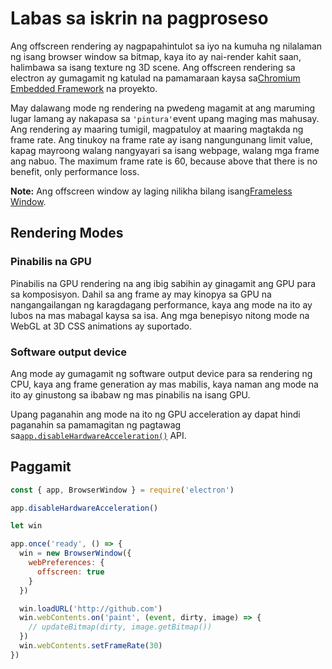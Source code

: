 # Labas sa iskrin na pagproseso

Ang offscreen rendering ay nagpapahintulot sa iyo na kumuha ng nilalaman ng isang browser window sa bitmap, kaya ito ay nai-render kahit saan, halimbawa sa isang texture ng 3D scene. Ang offscreen rendering sa electron ay gumagamit ng katulad na pamamaraan kaysa sa[Chromium Embedded Framework](https://bitbucket.org/chromiumembedded/cef) na proyekto.

May dalawang mode ng rendering na pwedeng magamit at ang maruming lugar lamang ay nakapasa sa `'pintura'`event upang maging mas mahusay. Ang rendering ay maaring tumigil, magpatuloy at maaring magtakda ng frame rate. Ang tinukoy na frame rate ay isang nangungunang limit value, kapag mayroong walang nangyayari sa isang webpage, walang mga frame ang nabuo. The maximum frame rate is 60, because above that there is no benefit, only performance loss.

**Note:** Ang offscreen window ay laging nilikha bilang isang[Frameless Window](../api/frameless-window.md).

## Rendering Modes

### Pinabilis na GPU

Pinabilis na GPU rendering na ang ibig sabihin ay ginagamit ang GPU para sa komposisyon. Dahil sa ang frame ay may kinopya sa GPU na nangangailangan ng karagdagang performance, kaya ang mode na ito ay lubos na mas mabagal kaysa sa isa. Ang mga benepisyo nitong mode na WebGL at 3D CSS animations ay suportado.

### Software output device

Ang mode ay gumagamit ng software output device para sa rendering ng CPU, kaya ang frame generation ay mas mabilis, kaya naman ang mode na ito ay ginustong sa ibabaw ng mas pinabilis na isang GPU.

Upang paganahin ang mode na ito ng GPU acceleration ay dapat hindi paganahin sa pamamagitan ng pagtawag sa[`app.disableHardwareAcceleration()`](../api/app.md#appdisablehardwareacceleration) API.

## Paggamit

```javascript
const { app, BrowserWindow } = require('electron')

app.disableHardwareAcceleration()

let win

app.once('ready', () => {
  win = new BrowserWindow({
    webPreferences: {
      offscreen: true
    }
  })

  win.loadURL('http://github.com')
  win.webContents.on('paint', (event, dirty, image) => {
    // updateBitmap(dirty, image.getBitmap())
  })
  win.webContents.setFrameRate(30)
})
```